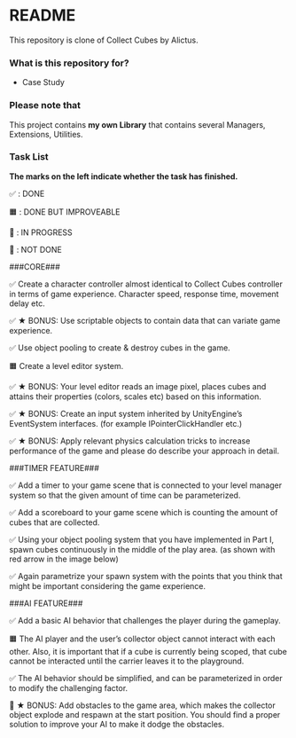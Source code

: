 # README #

This repository is clone of Collect Cubes by Alictus.

### What is this repository for? ###

* Case Study

### Please note that ###
This project contains **my own Library** that contains several Managers, Extensions, Utilities.


### Task List ###

**The marks on the left indicate whether the task has finished.**

✅ : DONE

🟧 : DONE BUT IMPROVEABLE

🚧 : IN PROGRESS

🔴 : NOT DONE

###CORE###

✅ Create a character controller almost identical to Collect Cubes controller in
terms of game experience. Character speed, response time, movement delay
etc.

✅ ★ BONUS: Use scriptable objects to contain data that can variate game
experience.

✅ Use object pooling to create & destroy cubes in the game.

🟧 Create a level editor system.

✅ ★ BONUS: Your level editor reads an image pixel, places cubes and
attains their properties (colors, scales etc) based on this information.

✅ ★ BONUS: Create an input system inherited by UnityEngine’s EventSystem
interfaces. (for example IPointerClickHandler etc.)

✅ ★ BONUS: Apply relevant physics calculation tricks to increase performance of
the game and please do describe your approach in detail.

###TIMER FEATURE###

✅ Add a timer to your game scene that is connected to your level manager
system so that the given amount of time can be parameterized.

✅ Add a scoreboard to your game scene which is counting the amount of cubes
that are collected.

✅ Using your object pooling system that you have implemented in Part I, spawn
cubes continuously in the middle of the play area. (as shown with red arrow in
the image below)

✅ Again parametrize your spawn system with the points that you think that
might be important considering the game experience.

###AI FEATURE###

✅ Add a basic AI behavior that challenges the player during the gameplay.

🟧 The AI player and the user’s collector object cannot interact with each
other. Also, it is important that if a cube is currently being scoped, that
cube cannot be interacted until the carrier leaves it to the playground.

✅ The AI behavior should be simplified, and can be parameterized in order
to modify the challenging factor.

🔴 ★ BONUS: Add obstacles to the game area, which makes the collector
object explode and respawn at the start position. You should find a
proper solution to improve your AI to make it dodge the obstacles.



